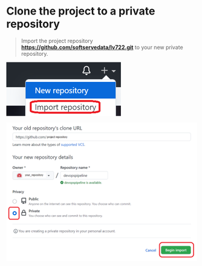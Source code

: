# Clone the project to a private repository

>Import the project repository **https://github.com/softservedata/lv722.git** to your new private repository.

![Picture 31](../assets/step3pic1import.png)

![Picture 32](../assets/step3pic2duplicateRepository.png)

<br/>
